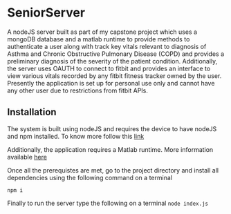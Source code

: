 # SeniorServer
A nodeJS server built as part of my capstone project which uses a mongoDB database and a matlab runtime to provide methods to authenticate a user along with track key vitals relevant to diagnosis of Asthma and Chronic Obstructive Pulmonary Disease (COPD) and provides a preliminary diagnosis of the severity of the patient condition. Additionally, the server uses OAUTH to connect to fitbit and provides an interface to view various vitals recorded by any fitbit fitness tracker owned by the user. Presently the application is set up for personal use only and cannot have any other user due to restrictions from fitbit APIs. 

## Installation

The system is built using nodeJS and requires the device to have nodeJS and npm installed. To know more follow this [link]( https://nodejs.org/en/download/) 

Additionally, the application requires a Matlab runtime. More information available [here](https://www.mathworks.com/products/compiler/matlab-runtime.html)

Once all the prerequistes are met, go to the project directory and install all dependencies using the following command on a terminal
```
npm i
```
Finally to run the server type the following on a terminal
```node index.js```

